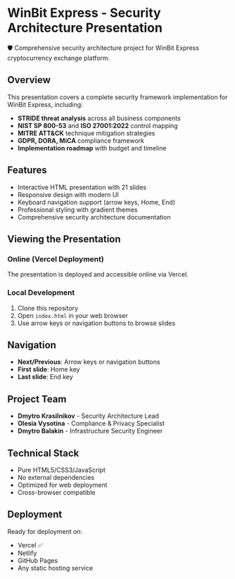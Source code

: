 # WinBit Express - Security Architecture Presentation

🛡️ Comprehensive security architecture project for WinBit Express cryptocurrency exchange platform.

## Overview

This presentation covers a complete security framework implementation for WinBit Express, including:

- **STRIDE threat analysis** across all business components
- **NIST SP 800-53** and **ISO 27001:2022** control mapping
- **MITRE ATT&CK** technique mitigation strategies
- **GDPR, DORA, MiCA** compliance framework
- **Implementation roadmap** with budget and timeline

## Features

- Interactive HTML presentation with 21 slides
- Responsive design with modern UI
- Keyboard navigation support (arrow keys, Home, End)
- Professional styling with gradient themes
- Comprehensive security architecture documentation

## Viewing the Presentation

### Online (Vercel Deployment)
The presentation is deployed and accessible online via Vercel.

### Local Development
1. Clone this repository
2. Open `index.html` in your web browser
3. Use arrow keys or navigation buttons to browse slides

## Navigation
- **Next/Previous**: Arrow keys or navigation buttons
- **First slide**: Home key
- **Last slide**: End key

## Project Team
- **Dmytro Krasilnikov** - Security Architecture Lead
- **Olesia Vysotina** - Compliance & Privacy Specialist  
- **Dmytro Balakin** - Infrastructure Security Engineer

## Technical Stack
- Pure HTML5/CSS3/JavaScript
- No external dependencies
- Optimized for web deployment
- Cross-browser compatible

## Deployment
Ready for deployment on:
- Vercel ✅
- Netlify
- GitHub Pages
- Any static hosting service